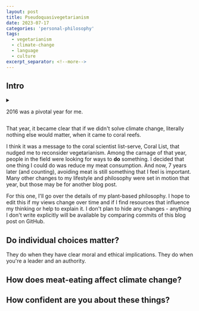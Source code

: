 ```yaml
---
layout: post
title: Pseudoquasivegetarianism
date: 2023-07-17
categories: 'personal-philosophy'
tags:
  - vegetarianism
  - climate-change
  - language
  - culture
excerpt_separator: <!--more-->
---
```


## Intro

<details>
  <summary><p>2016 was a pivotal year for me.</p></summary>

  <p>For the past four years, I  had been traveling the world and studying coral reefs from every region. I was becoming an expert on their evolution and their interactions with various microbes. I knew these ecosystems had been in decline for decades, that climate change was a major threat, and that some people had claimed that eating meat and flying in airplanes were major contributors to climate change. But I also knew there were other threats - other reasons corals had been in decline, like infectious diseases and overdevelopment. I also knew that my individual choice to scale back on meat or flying would have zero impact on the survival of even a single coral colony. As I flew back and forth across the globe, I made no effort to change the meat-centric diet that formed a large part of my cultural inheritance. I felt like my personal physiology was acclimated to meat in every meal, and that I could better direct my conservation efforts toward my science.</p>

  <p>And then there was 2016.</p>

  <p>Unusual heat spread across the globe. Starting in the Southern Hemisphere, corals began to bleach on a massive scale. In many places, they didn't die from prolonged bleaching, but from acute heat stress - something that was previously unheard of at the scale we were witnessing. I began to hear first-hand reports of devastation from places like Lizard Island, Australia, whose reefs I had become intimately familiar with in 2014. My friends and colleagues were watching as entire reef communities died in real-time. This was unprecedented in recorded history, and many of the most impacted reefs were remote, and far from the influence of all the other threats we had been studying. Climate change was suddently causing unimaginable destruction over the span of just months - not decades. Although other threats were (are) still a major problem, their magnitude paled in comparison to that of rising temperatures.</p>
  
</details>

That year, it became clear that if we didn't solve climate change, literally nothing else would matter, when it came to coral reefs. <!--more-->

I think it was a message to the coral scientist list-serve, Coral List, that nudged me to reconsider vegetarianism. Among the carnage of that year, people in the field were looking for ways to **do** something. I decided that one thing I could do was reduce my meat consumption. And now, 7 years later (and counting), avoiding meat is still something that I feel is important. Many other changes to my lifestyle and philosophy were set in motion that year, but those may be for another blog post.

For this one, I'll go over the details of my plant-based philosophy. I hope to edit this if my views change over time and if I find resources that influence my thinking or help to explain it. I don't plan to hide any changes - anything I don't write explicitly will be available by comparing commits of this blog post on GitHub.

## Do individual choices matter?

They do when they have clear moral and ethical implications. They do when you're a leader and an authority.

## How does meat-eating affect climate change?

## How confident are you about these things?
